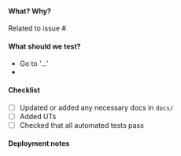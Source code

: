 #### What? Why?

Related to issue # <!-- Insert issue number here. -->

<!-- Explain why this change is needed and the solution you propose.
     Provide context for others to understand it. -->


#### What should we test?
<!-- List which features should be tested and how.
     Also think of other parts of the app which could be affected
     by your change. -->

- Go to '...'
- 

#### Checklist

- [ ] Updated or added any necessary docs in `docs/`
- [ ] Added UTs
- [ ] Checked that all automated tests pass

#### Deployment notes

<!-- Is there anything to note that needs to be done on deployment to 
     ensure the PR behaves correctly? -->
